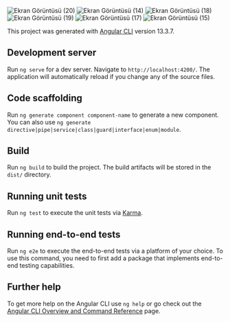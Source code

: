![Ekran Görüntüsü (20)](https://user-images.githubusercontent.com/63349869/172916894-144fa535-01dd-4d80-935a-c22e00855906.png)
![Ekran Görüntüsü (14)](https://user-images.githubusercontent.com/63349869/172916972-79575130-981a-4f64-a189-838c191841be.png)
![Ekran Görüntüsü (18)](https://user-images.githubusercontent.com/63349869/172916923-e1b447a1-8c98-4896-a0e2-974b94237a99.png)
![Ekran Görüntüsü (19)](https://user-images.githubusercontent.com/63349869/172916933-93053530-c51d-4216-918c-699fed01b648.png)
![Ekran Görüntüsü (17)](https://user-images.githubusercontent.com/63349869/172916946-cbb8bfe3-7545-43de-9d1e-d99ff6978206.png)
![Ekran Görüntüsü (15)](https://user-images.githubusercontent.com/63349869/172916964-0314d6e8-1def-4ae7-8c54-2e4a92264c94.png)


This project was generated with [Angular CLI](https://github.com/angular/angular-cli) version 13.3.7.

## Development server

Run `ng serve` for a dev server. Navigate to `http://localhost:4200/`. The application will automatically reload if you change any of the source files.

## Code scaffolding

Run `ng generate component component-name` to generate a new component. You can also use `ng generate directive|pipe|service|class|guard|interface|enum|module`.

## Build

Run `ng build` to build the project. The build artifacts will be stored in the `dist/` directory.

## Running unit tests

Run `ng test` to execute the unit tests via [Karma](https://karma-runner.github.io).

## Running end-to-end tests

Run `ng e2e` to execute the end-to-end tests via a platform of your choice. To use this command, you need to first add a package that implements end-to-end testing capabilities.

## Further help

To get more help on the Angular CLI use `ng help` or go check out the [Angular CLI Overview and Command Reference](https://angular.io/cli) page.

